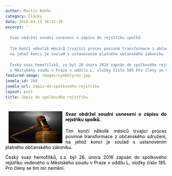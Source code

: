 ```yaml
---
author: Martin Bohůn
category: Články
date: 2016-03-15 16:12:39
excerpt: '

  Svaz obdržel soudní usnesení o zápisu do rejstříku spolků

  Tím končí několik měsíců trvající proces povinné transformace z občanského sdružení,
  na jehož konci je soulad s ustanovením platného občanského zákoníku 

  Český svaz hemofiliků, zs byl 26 února 2016 zapsán do spolkového rejstříku vedeného
  u Městského soudu v Praze v oddílu L, vložky číslo 195 Pro členy se tím nic nemění'
featured-image: images/symboly/oz.jpg
joomla_id: 269
joomla_url: zapis-do-spolkoveho-rejstriku
layout: post
title: Zápis do spolkového rejstříku
---
```


<h4 style="text-align: justify;"><span style="color: #000000;"><img src="images/symboly/oz.jpg" border="0" width="168" height="100" style="float: left; margin-left: 10px; margin-right: 10px;" /></span></h4>
<h4 style="text-align: justify;"><span style="font-size: 1em; color: #000000;">Svaz obdržel soudní usnesení o zápisu do rejstříku spolků.</span></h4>
<p style="text-align: justify;"><span style="color: #000000;">Tím končí několik měsíců trvající proces povinné transformace z občanského sdružení, na jehož konci je soulad s ustanovením platného občanského zákoníku. </span></p>
<p style="text-align: justify;"><span style="color: #000000;">Český svaz hemofiliků, z.s. byl 26. února 2016 zapsán do spolkového rejstříku vedeného u Městského soudu v Praze v oddílu L, vložky číslo 195. Pro členy se tím nic nemění.</span></p>
